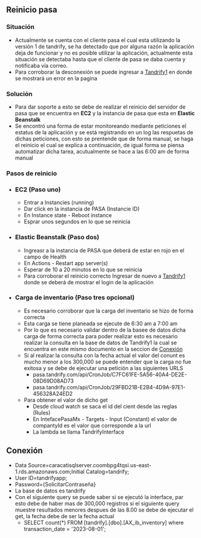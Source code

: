 ## Reinicio pasa

### Situación
- Actualmente se cuenta con el cliente pasa el cual esta utilizando la versión 1 de tandrify, se ha detectado que por alguna razón la aplicación deja de funcionar y no es posible utilizar la aplicación, actualmente esta situación se detectaba hasta que el cliente de pasa se daba cuenta y notificaba vía correo.
- Para corroborar la desconexión se puede ingresar a [Tandrify1](https://pasa.tandrify.com/auth.html) en donde se mostrará un error en la pagina

### Solución
- Para dar soporte a esto se debe de realizar el reinicio del servidor de pasa que se encuentra en **EC2** y la instancia de pasa que esta en **Elastic Beanstalk**
- Se encontró una forma de estar monitoreando mediante peticiones el estatus de la aplicación y se está registrando en un log las respuetas de dichas peticiones, con esto se prentende que de forma manual, se haga el reinicio el cual se explica a continuación, de igual forma se piensa automatizar dicha tarea, acutualmente se hace a las 6:00 am de forma manual

### Pasos de reinicio
- ### EC2 (Paso uno)
  - Entrar a Instancies (running)
  - Dar click en la instancia de PASA (Instancie ID)
  - En Instance state - Reboot instance
  - Esprar unos segundos en lo que se reinicia

- ### Elastic Beanstalk (Paso dos)
  - Ingreasr a la instancia de PASA que deberá de estar en rojo en el campo de Health
  - En Actions - Restart app server(s)
  - Esperar de 10 a 20 minutos en lo que se reinicia
  - Para corroborar el reinicio correcto Ingresar de nuevo a [Tandrify1](https://pasa.tandrify.com/auth.html) donde se deberá de mostrar el login de la aplicación

- ### Carga de inventario (Paso tres opcional)
  - Es necesario corroborar que la carga del inventario se hizo de forma correcta
  - Esta carga se tiene planeada se ejecute de 6:30 am  a 7:00 am
  - Por lo que es necesario validar dentro de la basee de datos dicha carga de forma correcta para poder realizar esto es necesario realizar la consulta en la base de datos de Tandrify1 la cual se encuentra en este mismo documento en la seccion de [Conexión](#conexion) 
  - Si al realizar la consulta con la fecha actual el valor del conunt es mucho menor a los 300,000 se puede entender que la carga no fue exitosa y se debe de ejecutar una petición a las siguientes URLS
    - pasa.tandrify.com/api/CronJob/C7FC61FE-5A56-40A4-DE2E-08D69D08AD73
    - pasa.tandrify.com/api/CronJob/29FBD21B-E2B4-4D9A-97E1-456328A24ED2
  - Para obtener el valor de dicho get 
    - Desde cloud watch se saca el id del cient desde las reglas (Rules)
    - En IntefacePasaMx - Targets - Input (Constant) el valor de compantyId es el valor que corresponde a la url
    - La lambda se llama TandrifyInterface
  
## Conexión
- Data Source=caracatisqlserver.coombpg4tqsi.us-east-1.rds.amazonaws.com;Initial Catalog=tandrify;
- User ID=tandrifyapp;
- Password={SolicitarContraseña}
- La base de datos es tandrify
- Con el siguiente query se puede saber si se ejecutó la interface, par esto debe de haber mas de 300,000 registros si el siguiente query muestre resultados menores despues de las 8.00 se debe de ejecutar el get, la fecha debe de ser la fecha actual
  - SELECT count(*)  FROM [tandrify].[dbo].[AX_ib_inventory]
where transaction_date = '2023-08-01';